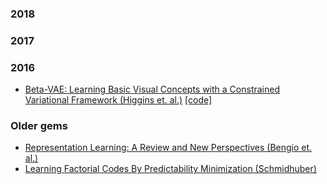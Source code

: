 ### 2018 



### 2017

### 2016

* [Beta-VAE: Learning Basic Visual Concepts with a Constrained Variational Framework (Higgins et. al.)](https://openreview.net/forum?id=Sy2fzU9gl) [[code]](https://github.com/sootlasten/beta-vae)

### Older gems

* [Representation Learning: A Review and New Perspectives (Bengio et. al.)](https://arxiv.org/abs/1206.5538?context=cs)
* [Learning Factorial Codes By Predictability Minimization (Schmidhuber)](https://www.mitpressjournals.org/doi/pdf/10.1162/neco.1992.4.6.863)
